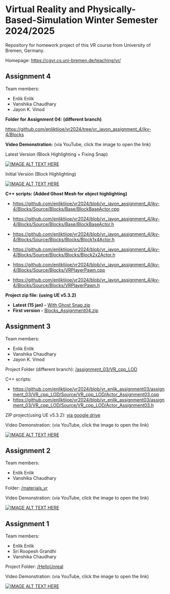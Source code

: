 # Virtual Reality and Physically-Based-Simulation Winter Semester 2024/2025
Repository for homework project of this VR course from University of Bremen, Germany.

Homepage: https://cgvr.cs.uni-bremen.de/teaching/vr/



## Assignment 4

Team members:

- Enlik Enlik
- Vanshika Chaudhary
- Jayon K. Vinod

**Folder for Assignment 04: (different branch)**

https://github.com/enliktjioe/vr2024/tree/vr_jayon_assignment_4/jkv-4/Blocks

**Video Demonstration:** (via YouTube, click the image to open the link)

Latest Version (Block Highlighting + Fixing Snap)

[![IMAGE ALT TEXT HERE](https://img.youtube.com/vi/yuty32KF5RE/0.jpg)](https://www.youtube.com/watch?v=yuty32KF5RE)

Initial Version (Block Highlighting)

[![IMAGE ALT TEXT HERE](https://img.youtube.com/vi/xiaR4d8HGAo/0.jpg)](https://www.youtube.com/watch?v=xiaR4d8HGAo)



**C++ scripts: (Added Ghost Mesh for object highlighting)**

- https://github.com/enliktjioe/vr2024/blob/vr_jayon_assignment_4/jkv-4/Blocks/Source/Blocks/Base/BlockBaseActor.cpp
- https://github.com/enliktjioe/vr2024/blob/vr_jayon_assignment_4/jkv-4/Blocks/Source/Blocks/Base/BlockBaseActor.h

- https://github.com/enliktjioe/vr2024/blob/vr_jayon_assignment_4/jkv-4/Blocks/Source/Blocks/Blocks/Block1x4Actor.h
- https://github.com/enliktjioe/vr2024/blob/vr_jayon_assignment_4/jkv-4/Blocks/Source/Blocks/Blocks/Block2x2Actor.h
- https://github.com/enliktjioe/vr2024/blob/vr_jayon_assignment_4/jkv-4/Blocks/Source/Blocks/VRPlayerPawn.cpp
- https://github.com/enliktjioe/vr2024/blob/vr_jayon_assignment_4/jkv-4/Blocks/Source/Blocks/VRPlayerPawn.h

**Project zip file: (using UE v5.3.2)**

- **Latest (15 jan) -** [With Ghost Snap.zip](https://drive.google.com/file/d/1eK_qI2eTrkxbOYPPbE7qMCDRHCWe23W1/view?usp=sharing)
- **First version -** [Blocks_Assignment04.zip](https://drive.google.com/file/d/1xHE_n9rZPIStIpkFCaMEKP9cOYAEAuYK/view?usp=drive_link)



## Assignment 3

Team members:

- Enlik Enlik
- Vanshika Chaudhary
- Jayon K. Vinod

Project Folder (different branch): [/assignment_03/VR_cpp_LOD](https://github.com/enliktjioe/vr2024/tree/vr_enlik_assignment03/assignment_03/VR_cpp_LOD)

C++ scripts:

- https://github.com/enliktjioe/vr2024/blob/vr_enlik_assignment03/assignment_03/VR_cpp_LOD/Source/VR_cpp_LOD/Actor_Assignment03.cpp
- https://github.com/enliktjioe/vr2024/blob/vr_enlik_assignment03/assignment_03/VR_cpp_LOD/Source/VR_cpp_LOD/Actor_Assignment03.h

ZIP project(using UE v5.3.2): [via google drive](https://drive.google.com/file/d/1abGC71QI8izwHMUsNaCK1V7ezDF6RJnd/view?usp=sharing)

Video Demonstration: (via YouTube, click the image to open the link)

[![IMAGE ALT TEXT HERE](https://img.youtube.com/vi/7LreWulJTx4/0.jpg)](https://www.youtube.com/watch?v=7LreWulJTx4)

## Assignment 2

Team members:

- Enlik Enlik
- Vanshika Chaudhary

Folder: [/materials_vr](https://github.com/enliktjioe/vr2024/tree/master/materials_vr)

Video Demonstration: (via YouTube, click the image to open the link)

[![IMAGE ALT TEXT HERE](https://img.youtube.com/vi/_ZNWYdfd5mE/0.jpg)](https://www.youtube.com/watch?v=_ZNWYdfd5mE)



## Assignment 1

Team members:

- Enlik Enlik
- Sri Roopesh Grandhi
- Vanshika Chaudhary

Project Folder: [/HelloUnreal](https://github.com/enliktjioe/vr2024/tree/master/HelloUnreal)

Video Demonstration: (via YouTube, click the image to open the link)

[![IMAGE ALT TEXT HERE](https://img.youtube.com/vi/rkQpSPes450/0.jpg)](https://www.youtube.com/watch?v=rkQpSPes450)


